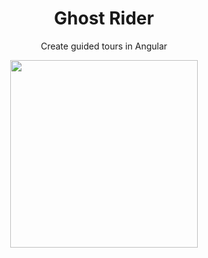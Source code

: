 <h1 align="center">Ghost Rider</h1>

<p align="center">Create guided tours in Angular</p>

<p align="center">
    <img valign="bottom" src="https://github.com/ng-ghost-rider/ghost-rider/blob/main/src/assets/images/ghost.svg" width="300px">
</p>